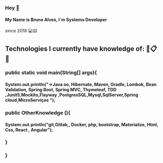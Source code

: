 ### Hey 👋

#### My Name is **Bruno Alves**, I`m Systems Developer 
since 2018 💻⌨️ 

## Technologies I currently have knowledge of: 📄📋📝
### public static void main(String[] args){
#### System.out.println(**"->Java oo, Hibernate, Maven, Gradle, Lombok, Bean Validation, Spring Boot, Spring MVC, Thymeleaf, TDD ,Junit5,Mockito,Flayway ,PostgresSQL,Mysql,SqlServer,Spring cloud,MicroServiços "**);

### public OtherKnowledge (){
#### System.out.println(**"git,Gitlab,, Docker, php, bootstrap, Materialize, Html, Css, React , Angular"**);

###     }
### }


















